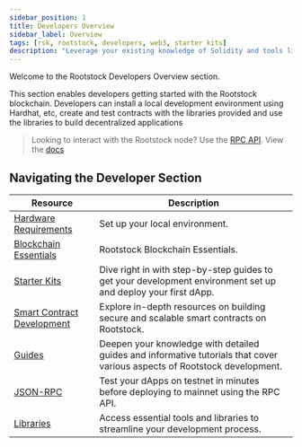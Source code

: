 ```yaml
---
sidebar_position: 1
title: Developers Overview
sidebar_label: Overview
tags: [rsk, rootstock, developers, web3, starter kits]
description: "Leverage your existing knowledge of Solidity and tools like Rust, Hardhat, and Wagmi to deploy and scale your dApps on the pioneering layer 2 solution that combines the best of Bitcoin security and Ethereum Smart Contract capabilities."
---
```


Welcome to the Rootstock Developers Overview section. 

This section enables developers getting started with the Rootstock blockchain. Developers can install a local development environment using Hardhat, etc, create and test contracts with the libraries provided and use the libraries to build decentralized applications 

> Looking to interact with the Rootstock node? Use the [RPC API](https://rpc.rootstock.io/). View the [docs](./07-json-rpc/)

## Navigating the Developer Section

| Resource                                                       | Description                                                                                    |
| ----------------------------------------------------------- | ---------------------------------------------------------------------------------------------- |
| [Hardware Requirements](/developers/requirements/) | Set up your local environment. |
| [Blockchain Essentials](/developers/blockchain-essentials/) | Rootstock Blockchain Essentials. |
| [Starter Kits](/developers/quickstart/) | Dive right in with step-by-step guides to get your development environment set up and deploy your first dApp.|
| [Smart Contract Development](/developers/smart-contracts/) | Explore in-depth resources on building secure and scalable smart contracts on Rootstock.|
| [Guides](/developers/integration-guides/) | Deepen your knowledge with detailed guides and informative tutorials that cover various aspects of Rootstock development.|
| [JSON-RPC](/developers/rpc-api/setup/) | Test your dApps on testnet in minutes before deploying to mainnet using the RPC API.|
| [Libraries](/developers/libraries/) | Access essential tools and libraries to streamline your development process. |




